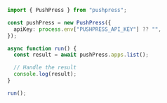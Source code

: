 <!-- Start SDK Example Usage [usage] -->
```typescript
import { PushPress } from "pushpress";

const pushPress = new PushPress({
  apiKey: process.env["PUSHPRESS_API_KEY"] ?? "",
});

async function run() {
  const result = await pushPress.apps.list();

  // Handle the result
  console.log(result);
}

run();

```
<!-- End SDK Example Usage [usage] -->